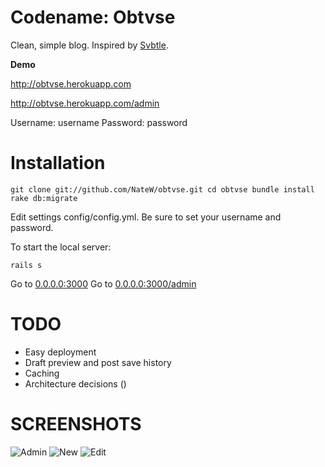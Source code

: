 Codename: Obtvse
================
Clean, simple blog.  Inspired by [Svbtle](http://svbtle.com).

**Demo**

http://obtvse.herokuapp.com

http://obtvse.herokuapp.com/admin

Username: username
Password: password


Installation
============

`git clone git://github.com/NateW/obtvse.git
cd obtvse
bundle install
rake db:migrate`

Edit settings config/config.yml.  Be sure to set your username and password.

To start the local server:

`rails s`

Go to [0.0.0.0:3000](http://0.0.0.0:3000/)
Go to [0.0.0.0:3000/admin](http://0.0.0.0:3000/admin)


TODO
====
- Easy deployment
- Draft preview and post save history
- Caching
- Architecture decisions ()


SCREENSHOTS
===========
![Admin](http://i.imgur.com/OVr7q.png)
![New](http://i.imgur.com/MTm2c.png)
![Edit](http://i.imgur.com/VSR7M.png)